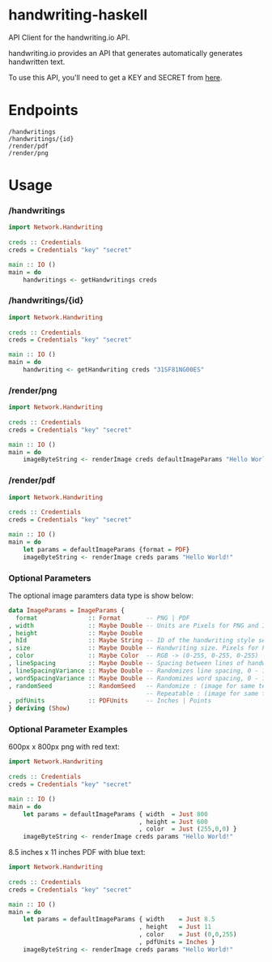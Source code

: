 # handwriting-haskell
API Client for the handwriting.io API.

handwriting.io provides an API that generates automatically generates handwritten text. 

To use this API, you'll need to get a KEY and SECRET from [here](https://handwriting.io).

# Endpoints
```
/handwritings
/handwritings/{id}
/render/pdf
/render/png
```

# Usage
### /handwritings

```hs
import Network.Handwriting
    
creds :: Credentials
creds = Credentials "key" "secret"

main :: IO ()
main = do
	handwritings <- getHandwritings creds
```

### /handwritings/{id}

```hs
import Network.Handwriting
    
creds :: Credentials
creds = Credentials "key" "secret"

main :: IO ()
main = do
	handwriting <- getHandwriting creds "31SF81NG00ES"
```

### /render/png

```hs
import Network.Handwriting
    
creds :: Credentials
creds = Credentials "key" "secret"

main :: IO ()
main = do
	imageByteString <- renderImage creds defaultImageParams "Hello World!"
```

### /render/pdf

```hs
import Network.Handwriting
    
creds :: Credentials
creds = Credentials "key" "secret"

main :: IO ()
main = do
	let params = defaultImageParams {format = PDF}
	imageByteString <- renderImage creds params "Hello World!"
```

### Optional Parameters

The optional image paramters data type is show below:
```hs
data ImageParams = ImageParams {
  format              :: Format       -- PNG | PDF
, width               :: Maybe Double -- Units are Pixels for PNG and Inches or Points for PDF
, height              :: Maybe Double 
, hId                 :: Maybe String -- ID of the handwriting style selected
, size                :: Maybe Double -- Handwriting size. Pixels for PNG, Inches or Points for PDF
, color               :: Maybe Color  -- RGB -> (0-255, 0-255, 0-255)
, lineSpacing         :: Maybe Double -- Spacing between lines of handwriting. Between 0 and 5
, lineSpacingVariance :: Maybe Double -- Randomizes line spacing, 0 - 1
, wordSpacingVariance :: Maybe Double -- Randomizes word spacing, 0 - 1
, randomSeed          :: RandomSeed   -- Randomize : (image for same text is DIFFERENT on every call) 
									  -- Repeatable : (image for same text is the SAME on every call)
, pdfUnits            :: PDFUnits     -- Inches | Points
} deriving (Show)
```

### Optional Parameter Examples

600px x 800px png with red text:
```hs
import Network.Handwriting
    
creds :: Credentials
creds = Credentials "key" "secret"

main :: IO ()
main = do
	let params = defaultImageParams { width  = Just 800
                                    , height = Just 600
                                    , color  = Just (255,0,0) }
	imageByteString <- renderImage creds params "Hello World!"
```

8.5 inches x 11 inches PDF with blue text:
```hs
import Network.Handwriting
    
creds :: Credentials
creds = Credentials "key" "secret"

main :: IO ()
main = do
	let params = defaultImageParams { width    = Just 8.5
                                    , height   = Just 11
                                    , color    = Just (0,0,255)
                                    , pdfUnits = Inches }
	imageByteString <- renderImage creds params "Hello World!"
```
